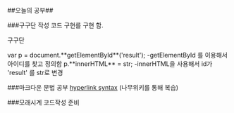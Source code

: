 ##오늘의 공부##

###구구단 작성
코드 구현를 구현 함.
 <p id = 'result'>구구단</p>
 var p = document.**getElementById**('result');
 -getElementById 를 이용해서 아이디를 찾고 정의함
 p.**innerHTML** = str;
 -innerHTML을 사용해서 id가 'result' 를 str로 변경
 
###마크다운 문법 공부
[hyperlink syntax](https://namu.wiki/w/%EB%A7%88%ED%81%AC%EB%8B%A4%EC%9A%B4)
(나무위키를 통해 복습)

###모래시계 코드작성 준비
